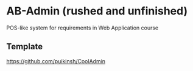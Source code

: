 # AB-Admin (rushed and unfinished)
POS-like system for requirements in Web Application course 

## Template
https://github.com/puikinsh/CoolAdmin
